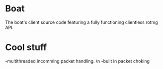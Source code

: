 # Boat
The boat's client source code featuring a fully functioning clientless rotmg API. 

# Cool stuff
-multithreaded incomming packet handling. \n
-built in packet choking
